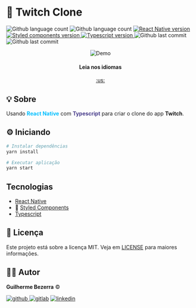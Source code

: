 # :rocket: Twitch Clone

<p align="left">
    <img alt="Github language count" src="https://img.shields.io/github/languages/count/gbdsantos/react-native-twitch-clone">

  <img alt="Github language count" src="https://img.shields.io/github/languages/top/gbdsantos/react-native-twitch-clone">

  <a href="https://reactnative.dev/">
    <img alt="React Native version" src="https://img.shields.io/github/package-json/dependency-version/gbdsantos/react-native-twitch-clone/react-native">
  </a>

  <a href="https://styled-components.com/">
    <img alt="Styled components version" src="https://img.shields.io/github/package-json/dependency-version/gbdsantos/react-native-twitch-clone/styled-components">
  </a>

  <a href="https://www.typescriptlang.org/">
    <img alt="Typescript version" src="https://img.shields.io/github/package-json/dependency-version/gbdsantos/react-native-twitch-clone/dev/typescript">
  </a>

  <img alt="Github last commit" src="https://wakatime.com/badge/github/gbdsantos/react-native-twitch-clone.svg">

  <img alt="Github last commit" src="https://img.shields.io/github/last-commit/gbdsantos/react-native-twitch-clone">
</p>

<div align="center">
    <img alt="Demo" src="https://i1.lensdump.com/i/jhL137.gif" />
</div>

<div align="center">
  <h4 align="center">Leia nos idiomas</h4>
  <a href="https://github.com/gbdsantos/bootcamp-gostack-challenge-08/blob/master/README.md">:us:
  </a>
</div>


## :bulb: Sobre

Usando <span style="color:deepskyblue; font-weight:bold;">React Native</span> com <span style="color:darkslateblue; font-weight:bold;">Typescript</span> para criar o clone do app **Twitch**.


## :gear: Iniciando

```Bash
# Instalar dependências
yarn install

# Executar aplicação
yarn start
```

## Tecnologias

- [React Native](https://reactnative.dev/)
- :nail_care: [Styled Components](https://styled-components.com/)
- [Typescript](https://www.typescriptlang.org/)


## :memo: Licença

Este projeto está sobre a licença MIT. Veja em [LICENSE](https://github.com/gbdsantos/react-native-twitch-clone/blob/master/LICENSE) para maiores informações.

## :man_astronaut: Autor

**Guilherme Bezerra** ©️

[![github](http://ap.imagensbrasil.org/images/2018/12/10/github-logo-1.png) ](http://www.github.com/gbdsantos)
[![gitlab](http://ap.imagensbrasil.org/images/2018/12/10/gitlab-32.png)](https://gitlab.com/gbdsantos1)
[![linkedin](http://ap.imagensbrasil.org/images/2018/12/10/linkedin-1.png)](https://www.linkedin.com/in/gbdsantos/)
